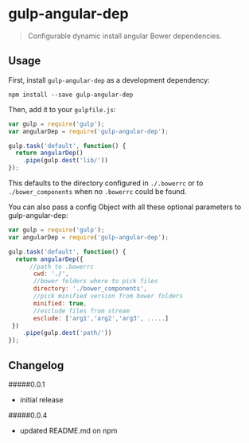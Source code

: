 # gulp-angular-dep
> Configurable dynamic install angular Bower dependencies.

## Usage

First, install `gulp-angular-dep` as a development dependency:

```shell
npm install --save gulp-angular-dep
```

Then, add it to your `gulpfile.js`:

```javascript
var gulp = require('gulp');
var angularDep = require('gulp-angular-dep');

gulp.task('default', function() {
  return angularDep()
    .pipe(gulp.dest('lib/'))
});
```

This defaults to the directory configured in `./.bowerrc` or to `./bower_components` when no `.bowerrc` could be found.


You can also pass a config Object with all these optional parameters to gulp-angular-dep:

```javascript
var gulp = require('gulp');
var angularDep = require('gulp-angular-dep');

gulp.task('default', function() {
  return angularDep({
      //path to .bowerrc
       cwd: './',
       //bower folders where to pick files
       directory: './bower_components',
       //pick minified version from bower folders
       minified: true,
       //esclude files from stream
       esclude: ['arg1','arg2','arg3', .....]
 })
    .pipe(gulp.dest('path/'))
});
```




## Changelog

#####0.0.1
- initial release

#####0.0.4
- updated README.md on npm
